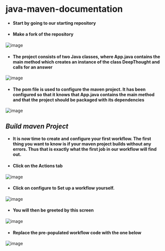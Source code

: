# java-maven-documentation
- #### Start by going to our starting repository
- #### Make a fork of the repository
![image](https://user-images.githubusercontent.com/103019032/166653758-7d97d172-f66b-4e54-9d68-f4d000517364.png)
- #### The project consists of two Java classes, where App.java contains the main method which creates an instance of the class DeepThought and calls for an answer
![image](https://user-images.githubusercontent.com/103019032/166654062-29098648-5c46-4342-ae72-fca47c99b927.png)
- #### The pom file is used to configure the maven project. It has been configured so that it knows that App.java contains the main method and that the project should be packaged with its dependencies
![image](https://user-images.githubusercontent.com/103019032/166654373-33947ff5-cf80-4530-9c69-413e79e622b6.png)
## *Build maven Project*
- #### It is now time to create and configure your first workflow. The first thing you want to know is if your maven project builds without any errors. Thus that is exactly what the first job in our workflow will find out.
- #### Click on the Actions tab
![image](https://user-images.githubusercontent.com/103019032/166655296-01b7159b-39b2-402a-b50c-0553fe5b26c1.png)
- #### Click on configure to Set up a workflow yourself.
![image](https://user-images.githubusercontent.com/103019032/166655949-cf7909ba-de65-49b4-854d-5a3331102759.png)
- #### You will then be greeted by this screen
![image](https://user-images.githubusercontent.com/103019032/166656561-7961d3c3-5b3d-483e-b979-b6722c8432e4.png)
- #### Replace the pre-populated workflow code with the one below
![image](https://user-images.githubusercontent.com/103019032/166657310-2e87c658-a53c-492d-b08a-d6b761460c91.png)

